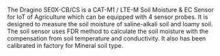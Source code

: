The Dragino SE0X-CB/CS is a CAT-M1 / LTE-M Soil Moisture & EC Sensor for IoT of Agriculture which can be equipped with 4 sensor probes. It is designed to measure the soil moisture of saline-alkali soil and loamy soil. The soil sensor uses FDR method to calculate the soil moisture with the compensation from soil temperature and conductivity. It also has been calibrated in factory for Mineral soil type.
